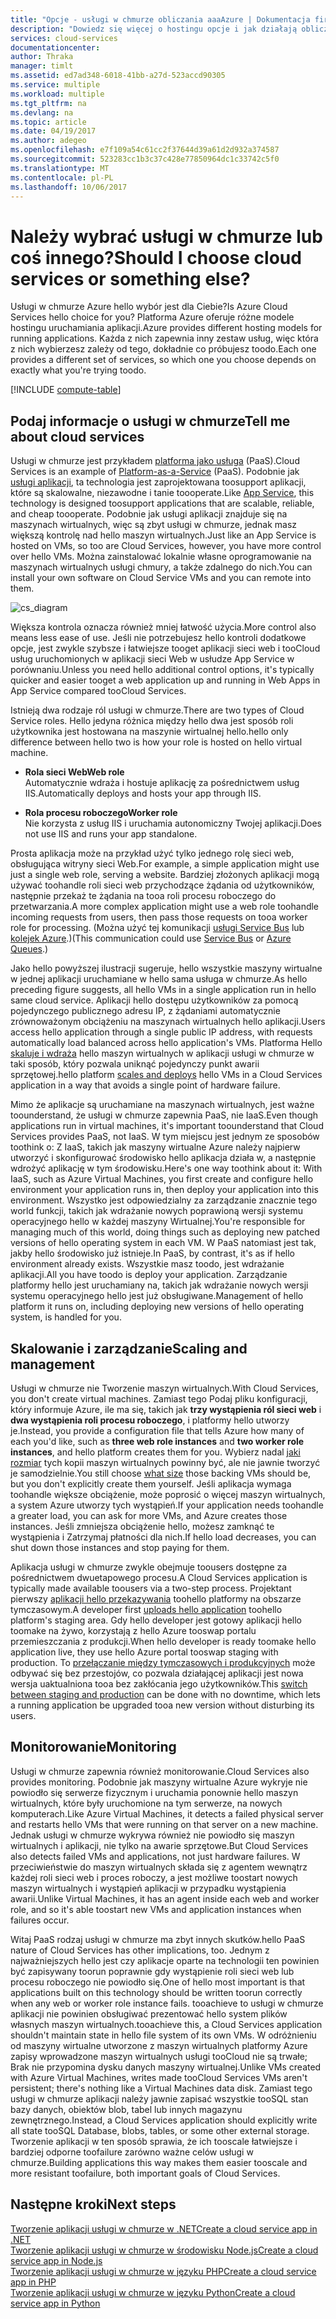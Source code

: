 ```yaml
---
title: "Opcje - usługi w chmurze obliczania aaaAzure | Dokumentacja firmy Microsoft"
description: "Dowiedz się więcej o hostingu opcje i jak działają obliczeń platformy Azure: App Service, Cloud Services i maszyny wirtualne"
services: cloud-services
documentationcenter: 
author: Thraka
manager: timlt
ms.assetid: ed7ad348-6018-41bb-a27d-523accd90305
ms.service: multiple
ms.workload: multiple
ms.tgt_pltfrm: na
ms.devlang: na
ms.topic: article
ms.date: 04/19/2017
ms.author: adegeo
ms.openlocfilehash: e7f109a54c61cc2f37644d39a61d2d932a374587
ms.sourcegitcommit: 523283cc1b3c37c428e77850964dc1c33742c5f0
ms.translationtype: MT
ms.contentlocale: pl-PL
ms.lasthandoff: 10/06/2017
---
```

# <a name="should-i-choose-cloud-services-or-something-else"></a><span data-ttu-id="e609f-103">Należy wybrać usługi w chmurze lub coś innego?</span><span class="sxs-lookup"><span data-stu-id="e609f-103">Should I choose cloud services or something else?</span></span>
<span data-ttu-id="e609f-104">Usługi w chmurze Azure hello wybór jest dla Ciebie?</span><span class="sxs-lookup"><span data-stu-id="e609f-104">Is Azure Cloud Services hello choice for you?</span></span> <span data-ttu-id="e609f-105">Platforma Azure oferuje różne modele hostingu uruchamiania aplikacji.</span><span class="sxs-lookup"><span data-stu-id="e609f-105">Azure provides different hosting models for running applications.</span></span> <span data-ttu-id="e609f-106">Każda z nich zapewnia inny zestaw usług, więc która z nich wybierzesz zależy od tego, dokładnie co próbujesz toodo.</span><span class="sxs-lookup"><span data-stu-id="e609f-106">Each one provides a different set of services, so which one you choose depends on exactly what you're trying toodo.</span></span>

[!INCLUDE [compute-table](../../includes/compute-options-table.md)]

<a name="tellmecs"></a>

## <a name="tell-me-about-cloud-services"></a><span data-ttu-id="e609f-107">Podaj informacje o usługi w chmurze</span><span class="sxs-lookup"><span data-stu-id="e609f-107">Tell me about cloud services</span></span>
<span data-ttu-id="e609f-108">Usługi w chmurze jest przykładem [platforma jako usługa](https://azure.microsoft.com/overview/what-is-paas/) (PaaS).</span><span class="sxs-lookup"><span data-stu-id="e609f-108">Cloud Services is an example of [Platform-as-a-Service](https://azure.microsoft.com/overview/what-is-paas/) (PaaS).</span></span> <span data-ttu-id="e609f-109">Podobnie jak [usługi aplikacji](../app-service-web/app-service-web-overview.md), ta technologia jest zaprojektowana toosupport aplikacji, które są skalowalne, niezawodne i tanie toooperate.</span><span class="sxs-lookup"><span data-stu-id="e609f-109">Like [App Service](../app-service-web/app-service-web-overview.md), this technology is designed toosupport applications that are scalable, reliable, and cheap toooperate.</span></span> <span data-ttu-id="e609f-110">Podobnie jak usługi aplikacji znajduje się na maszynach wirtualnych, więc są zbyt usługi w chmurze, jednak masz większą kontrolę nad hello maszyn wirtualnych.</span><span class="sxs-lookup"><span data-stu-id="e609f-110">Just like an App Service is hosted on VMs, so too are Cloud Services, however, you have more control over hello VMs.</span></span> <span data-ttu-id="e609f-111">Można zainstalować lokalnie własne oprogramowanie na maszynach wirtualnych usługi chmury, a także zdalnego do nich.</span><span class="sxs-lookup"><span data-stu-id="e609f-111">You can install your own software on Cloud Service VMs and you can remote into them.</span></span>

![cs_diagram](./media/cloud-services-choose-me/diagram.png)

<span data-ttu-id="e609f-113">Większa kontrola oznacza również mniej łatwość użycia.</span><span class="sxs-lookup"><span data-stu-id="e609f-113">More control also means less ease of use.</span></span> <span data-ttu-id="e609f-114">Jeśli nie potrzebujesz hello kontroli dodatkowe opcje, jest zwykle szybsze i łatwiejsze tooget aplikacji sieci web i tooCloud usług uruchomionych w aplikacji sieci Web w usłudze App Service w porównaniu.</span><span class="sxs-lookup"><span data-stu-id="e609f-114">Unless you need hello additional control options, it's typically quicker and easier tooget a web application up and running in Web Apps in App Service compared tooCloud Services.</span></span>

<span data-ttu-id="e609f-115">Istnieją dwa rodzaje ról usługi w chmurze.</span><span class="sxs-lookup"><span data-stu-id="e609f-115">There are two types of Cloud Service roles.</span></span> <span data-ttu-id="e609f-116">Hello jedyna różnica między hello dwa jest sposób roli użytkownika jest hostowana na maszynie wirtualnej hello.</span><span class="sxs-lookup"><span data-stu-id="e609f-116">hello only difference between hello two is how your role is hosted on hello virtual machine.</span></span>

* <span data-ttu-id="e609f-117">**Rola sieci Web**</span><span class="sxs-lookup"><span data-stu-id="e609f-117">**Web role**</span></span>  
<span data-ttu-id="e609f-118">Automatycznie wdraża i hostuje aplikację za pośrednictwem usług IIS.</span><span class="sxs-lookup"><span data-stu-id="e609f-118">Automatically deploys and hosts your app through IIS.</span></span>

* <span data-ttu-id="e609f-119">**Rola procesu roboczego**</span><span class="sxs-lookup"><span data-stu-id="e609f-119">**Worker role**</span></span>  
<span data-ttu-id="e609f-120">Nie korzysta z usług IIS i uruchamia autonomiczny Twojej aplikacji.</span><span class="sxs-lookup"><span data-stu-id="e609f-120">Does not use IIS and runs your app standalone.</span></span>

<span data-ttu-id="e609f-121">Prosta aplikacja może na przykład użyć tylko jednego rolę sieci web, obsługująca witryny sieci Web.</span><span class="sxs-lookup"><span data-stu-id="e609f-121">For example, a simple application might use just a single web role, serving a website.</span></span> <span data-ttu-id="e609f-122">Bardziej złożonych aplikacji mogą używać toohandle roli sieci web przychodzące żądania od użytkowników, następnie przekaż te żądania na tooa roli procesu roboczego do przetwarzania.</span><span class="sxs-lookup"><span data-stu-id="e609f-122">A more complex application might use a web role toohandle incoming requests from users, then pass those requests on tooa worker role for processing.</span></span> <span data-ttu-id="e609f-123">(Można użyć tej komunikacji [usługi Service Bus](../service-bus-messaging/service-bus-fundamentals-hybrid-solutions.md) lub [kolejek Azure](../storage/common/storage-introduction.md).)</span><span class="sxs-lookup"><span data-stu-id="e609f-123">(This communication could use [Service Bus](../service-bus-messaging/service-bus-fundamentals-hybrid-solutions.md) or [Azure Queues](../storage/common/storage-introduction.md).)</span></span>

<span data-ttu-id="e609f-124">Jako hello powyższej ilustracji sugeruje, hello wszystkie maszyny wirtualne w jednej aplikacji uruchamiane w hello sama usługa w chmurze.</span><span class="sxs-lookup"><span data-stu-id="e609f-124">As hello preceding figure suggests, all hello VMs in a single application run in hello same cloud service.</span></span> <span data-ttu-id="e609f-125">Aplikacji hello dostępu użytkowników za pomocą pojedynczego publicznego adresu IP, z żądaniami automatycznie zrównoważonym obciążeniu na maszynach wirtualnych hello aplikacji.</span><span class="sxs-lookup"><span data-stu-id="e609f-125">Users access hello application through a single public IP address, with requests automatically load balanced across hello application's VMs.</span></span> <span data-ttu-id="e609f-126">Platforma Hello [skaluje i wdraża](cloud-services-how-to-scale.md) hello maszyn wirtualnych w aplikacji usługi w chmurze w taki sposób, który pozwala uniknąć pojedynczy punkt awarii sprzętowej.</span><span class="sxs-lookup"><span data-stu-id="e609f-126">hello platform [scales and deploys](cloud-services-how-to-scale.md) hello VMs in a Cloud Services application in a way that avoids a single point of hardware failure.</span></span>

<span data-ttu-id="e609f-127">Mimo że aplikacje są uruchamiane na maszynach wirtualnych, jest ważne toounderstand, że usługi w chmurze zapewnia PaaS, nie IaaS.</span><span class="sxs-lookup"><span data-stu-id="e609f-127">Even though applications run in virtual machines, it's important toounderstand that Cloud Services provides PaaS, not IaaS.</span></span> <span data-ttu-id="e609f-128">W tym miejscu jest jednym ze sposobów toothink o: Z IaaS, takich jak maszyny wirtualne Azure należy najpierw utworzyć i skonfigurować środowisko hello aplikacja działa w, a następnie wdrożyć aplikację w tym środowisku.</span><span class="sxs-lookup"><span data-stu-id="e609f-128">Here's one way toothink about it: With IaaS, such as Azure Virtual Machines, you first create and configure hello environment your application runs in, then deploy your application into this environment.</span></span> <span data-ttu-id="e609f-129">Wszystko jest odpowiedzialny za zarządzanie znacznie tego world funkcji, takich jak wdrażanie nowych poprawioną wersji systemu operacyjnego hello w każdej maszyny Wirtualnej.</span><span class="sxs-lookup"><span data-stu-id="e609f-129">You're responsible for managing much of this world, doing things such as deploying new patched versions of hello operating system in each VM.</span></span> <span data-ttu-id="e609f-130">W PaaS natomiast jest tak, jakby hello środowisko już istnieje.</span><span class="sxs-lookup"><span data-stu-id="e609f-130">In PaaS, by contrast, it's as if hello environment already exists.</span></span> <span data-ttu-id="e609f-131">Wszystkie masz toodo, jest wdrażanie aplikacji.</span><span class="sxs-lookup"><span data-stu-id="e609f-131">All you have toodo is deploy your application.</span></span> <span data-ttu-id="e609f-132">Zarządzanie platformy hello jest uruchamiany na, takich jak wdrażanie nowych wersji systemu operacyjnego hello jest już obsługiwane.</span><span class="sxs-lookup"><span data-stu-id="e609f-132">Management of hello platform it runs on, including deploying new versions of hello operating system, is handled for you.</span></span>

## <a name="scaling-and-management"></a><span data-ttu-id="e609f-133">Skalowanie i zarządzanie</span><span class="sxs-lookup"><span data-stu-id="e609f-133">Scaling and management</span></span>
<span data-ttu-id="e609f-134">Usługi w chmurze nie Tworzenie maszyn wirtualnych.</span><span class="sxs-lookup"><span data-stu-id="e609f-134">With Cloud Services, you don't create virtual machines.</span></span> <span data-ttu-id="e609f-135">Zamiast tego Podaj pliku konfiguracji, który informuje Azure, ile ma się, takich jak **trzy wystąpienia ról sieci web** i **dwa wystąpienia roli procesu roboczego**, i platformy hello utworzy je.</span><span class="sxs-lookup"><span data-stu-id="e609f-135">Instead, you provide a configuration file that tells Azure how many of each you'd like, such as **three web role instances** and **two worker role instances**, and hello platform creates them for you.</span></span>  <span data-ttu-id="e609f-136">Wybierz nadal [jaki rozmiar](cloud-services-sizes-specs.md) tych kopii maszyn wirtualnych powinny być, ale nie jawnie tworzyć je samodzielnie.</span><span class="sxs-lookup"><span data-stu-id="e609f-136">You still choose [what size](cloud-services-sizes-specs.md) those backing VMs should be, but you don't explicitly create them yourself.</span></span> <span data-ttu-id="e609f-137">Jeśli aplikacja wymaga toohandle większe obciążenie, może poprosić o więcej maszyn wirtualnych, a system Azure utworzy tych wystąpień.</span><span class="sxs-lookup"><span data-stu-id="e609f-137">If your application needs toohandle a greater load, you can ask for more VMs, and Azure creates those instances.</span></span> <span data-ttu-id="e609f-138">Jeśli zmniejsza obciążenie hello, możesz zamknąć te wystąpienia i Zatrzymaj płatności dla nich.</span><span class="sxs-lookup"><span data-stu-id="e609f-138">If hello load decreases, you can shut down those instances and stop paying for them.</span></span>

<span data-ttu-id="e609f-139">Aplikacja usługi w chmurze zwykle obejmuje toousers dostępne za pośrednictwem dwuetapowego procesu.</span><span class="sxs-lookup"><span data-stu-id="e609f-139">A Cloud Services application is typically made available toousers via a two-step process.</span></span> <span data-ttu-id="e609f-140">Projektant pierwszy [aplikacji hello przekazywania](cloud-services-how-to-create-deploy.md) toohello platformy na obszarze tymczasowym.</span><span class="sxs-lookup"><span data-stu-id="e609f-140">A developer first [uploads hello application](cloud-services-how-to-create-deploy.md) toohello platform's staging area.</span></span> <span data-ttu-id="e609f-141">Gdy hello developer jest gotowy aplikacji hello toomake na żywo, korzystają z hello Azure tooswap portalu przemieszczania z produkcji.</span><span class="sxs-lookup"><span data-stu-id="e609f-141">When hello developer is ready toomake hello application live, they use hello Azure portal tooswap staging with production.</span></span> <span data-ttu-id="e609f-142">To [przełączanie między tymczasowych i produkcyjnych](cloud-services-nodejs-stage-application.md) może odbywać się bez przestojów, co pozwala działającej aplikacji jest nowa wersja uaktualniona tooa bez zakłócania jego użytkowników.</span><span class="sxs-lookup"><span data-stu-id="e609f-142">This [switch between staging and production](cloud-services-nodejs-stage-application.md) can be done with no downtime, which lets a running application be upgraded tooa new version without disturbing its users.</span></span>

## <a name="monitoring"></a><span data-ttu-id="e609f-143">Monitorowanie</span><span class="sxs-lookup"><span data-stu-id="e609f-143">Monitoring</span></span>
<span data-ttu-id="e609f-144">Usługi w chmurze zapewnia również monitorowanie.</span><span class="sxs-lookup"><span data-stu-id="e609f-144">Cloud Services also provides monitoring.</span></span> <span data-ttu-id="e609f-145">Podobnie jak maszyny wirtualne Azure wykryje nie powiodło się serwerze fizycznym i uruchamia ponownie hello maszyn wirtualnych, które były uruchomione na tym serwerze, na nowych komputerach.</span><span class="sxs-lookup"><span data-stu-id="e609f-145">Like Azure Virtual Machines, it detects a failed physical server and restarts hello VMs that were running on that server on a new machine.</span></span> <span data-ttu-id="e609f-146">Jednak usługi w chmurze wykrywa również nie powiodło się maszyn wirtualnych i aplikacji, nie tylko na awarie sprzętowe.</span><span class="sxs-lookup"><span data-stu-id="e609f-146">But Cloud Services also detects failed VMs and applications, not just hardware failures.</span></span> <span data-ttu-id="e609f-147">W przeciwieństwie do maszyn wirtualnych składa się z agentem wewnątrz każdej roli sieci web i proces roboczy, a jest możliwe toostart nowych maszyn wirtualnych i wystąpień aplikacji w przypadku wystąpienia awarii.</span><span class="sxs-lookup"><span data-stu-id="e609f-147">Unlike Virtual Machines, it has an agent inside each web and worker role, and so it's able toostart new VMs and application instances when failures occur.</span></span>

<span data-ttu-id="e609f-148">Witaj PaaS rodzaj usługi w chmurze ma zbyt innych skutków.</span><span class="sxs-lookup"><span data-stu-id="e609f-148">hello PaaS nature of Cloud Services has other implications, too.</span></span> <span data-ttu-id="e609f-149">Jednym z najważniejszych hello jest czy aplikacje oparte na technologii ten powinien być zapisywany toorun poprawnie gdy wystąpienie roli sieci web lub procesu roboczego nie powiodło się.</span><span class="sxs-lookup"><span data-stu-id="e609f-149">One of hello most important is that applications built on this technology should be written toorun correctly when any web or worker role instance fails.</span></span> <span data-ttu-id="e609f-150">tooachieve to usługi w chmurze aplikacji nie powinien obsługiwać prezentować hello system plików własnych maszyn wirtualnych.</span><span class="sxs-lookup"><span data-stu-id="e609f-150">tooachieve this, a Cloud Services application shouldn't maintain state in hello file system of its own VMs.</span></span> <span data-ttu-id="e609f-151">W odróżnieniu od maszyny wirtualne utworzone z maszyn wirtualnych platformy Azure zapisy wprowadzone maszyn wirtualnych usługi tooCloud nie są trwałe; Brak nie przypomina dysku danych maszyny wirtualnej.</span><span class="sxs-lookup"><span data-stu-id="e609f-151">Unlike VMs created with Azure Virtual Machines, writes made tooCloud Services VMs aren't persistent; there's nothing like a Virtual Machines data disk.</span></span> <span data-ttu-id="e609f-152">Zamiast tego usługi w chmurze aplikacji należy jawnie zapisać wszystkie tooSQL stan bazy danych, obiektów blob, tabel lub innych magazynu zewnętrznego.</span><span class="sxs-lookup"><span data-stu-id="e609f-152">Instead, a Cloud Services application should explicitly write all state tooSQL Database, blobs, tables, or some other external storage.</span></span> <span data-ttu-id="e609f-153">Tworzenie aplikacji w ten sposób sprawia, że ich tooscale łatwiejsze i bardziej odporne toofailure zarówno ważne celów usługi w chmurze.</span><span class="sxs-lookup"><span data-stu-id="e609f-153">Building applications this way makes them easier tooscale and more resistant toofailure, both important goals of Cloud Services.</span></span>

## <a name="next-steps"></a><span data-ttu-id="e609f-154">Następne kroki</span><span class="sxs-lookup"><span data-stu-id="e609f-154">Next steps</span></span>
[<span data-ttu-id="e609f-155">Tworzenie aplikacji usługi w chmurze w .NET</span><span class="sxs-lookup"><span data-stu-id="e609f-155">Create a cloud service app in .NET</span></span>](cloud-services-dotnet-get-started.md)  
[<span data-ttu-id="e609f-156">Tworzenie aplikacji usługi w chmurze w środowisku Node.js</span><span class="sxs-lookup"><span data-stu-id="e609f-156">Create a cloud service app in Node.js</span></span>](cloud-services-nodejs-develop-deploy-app.md)  
[<span data-ttu-id="e609f-157">Tworzenie aplikacji usługi w chmurze w języku PHP</span><span class="sxs-lookup"><span data-stu-id="e609f-157">Create a cloud service app in PHP</span></span>](../cloud-services-php-create-web-role.md)  
[<span data-ttu-id="e609f-158">Tworzenie aplikacji usługi w chmurze w języku Python</span><span class="sxs-lookup"><span data-stu-id="e609f-158">Create a cloud service app in Python</span></span>](cloud-services-python-ptvs.md)

